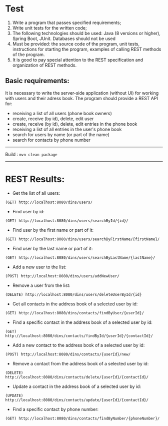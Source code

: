 # Test
1. Write a program that passes specified requirements;
2. Write unit tests for the written code;
3. The following technologies should be used: Java (8 versions or higher), Spring Boot, JUnit. Databases should not be used
4. Must be provided: the source code of the program, unit tests, instructions for starting the program, examples of calling REST methods of the program.
5. It is good to pay special attention to the REST specification and organization of REST methods.
 
## Basic requirements:
It is necessary to write the server-side application (without UI) for working with users and their adress book.
The program should provide a REST API for:
* receiving a list of all users (phone book owners)
* create, receive (by id), delete, edit user
* create, receive (by id), delete, edit entries in the phone book
* receiving a list of all entries in the user's phone book
* search for users by name (or part of the name)
* search for contacts by phone number

--------------------------------------------------

Build :   `mvn clean package`

---------------------



# REST Results:
* Get the list of all users: 

`(GET) http://localhost:8080/dins/users/`

* Find user by id:

`(GET) http://localhost:8080/dins/users/searchById/{id}/`

* Find user by the first name or part of it:

`(GET) http://localhost:8080/dins/users/searchByFirstName/{firstName}/`

* Find user by the last name or part of it:

`(GET) http://localhost:8080/dins/users/searchByLastName/{lastName}/`

* Add a new user to the list:

`(POST) http://localhost:8080/dins/users/addNewUser/`

* Remove a user from the list:

`(DELETE) http://localhost:8080/dins/users/deleteUserById/{id}`

* Get all contacts in the address book of a selected user by id:

`(GET) http://localhost:8080/dins/contacts/findByUser/{userId}/`

* Find a specific contact in the address book of a selected user by id:

`(GET) http://localhost:8080/dins/contacts/findById/{userId}/{contactId}/`

* Add a new contact to the address book of a selected user by id:

`(POST) http://localhost:8080/dins/contacts/{userId}/new/`

* Remove a contact from the address book of a selected user by id:

`(DELETE) http://localhost:8080/dins/contacts/delete/{userId}/{contactId}/`

* Update a contact in the address book of a selected user by id:

`(UPDATE) http://localhost:8080/dins/contacts/update/{userId}/{contactId}/`

* Find a specific contact by phone number:

`(GET) http://localhost:8080/dins/contacts/findByNumber/{phoneNumber}/`

